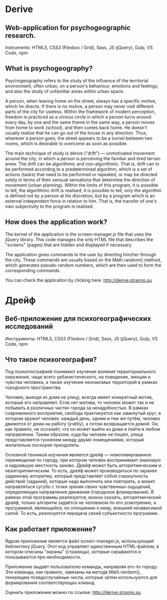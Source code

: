  # Derive

 ## Web-application for psychogeographic research.
 
 Instruments: HTML5, CSS3 (Flexbox / Grid), Sass, JS (jQuery), Gulp, VS Code, npm
 
 ## What is psychogeography?
 
 Psychogeography refers to the study of the influence of the territorial environment, often urban, on a person's
 behaviour, emotions and feelings, and also the study of unfamiliar areas within urban space.
 
 A person, when leaving home on the street, always has a specific motive, which he directs. If there is no motive, a person may never  visit different parts of the city for
 useless. Within the framework of modern perception, freedom is practiced as a vicious circle in which a person
 turns around: every day, by one and the same theme
 in the same way, a person moves from home to work (school), and then comes back
 home. He doesn't usually realize that he can go out of the house
 in any direction. Thus, wherever a person goes, the street appears to be a tunnel between two rooms, which is
 desirable to overcome as soon as possible.

The main technique of study is dérive ("drift") — unmotivated movement around the city, in which a person
 is perceiving the familiar and tired terrain anew.
 The drift can be algorithmic and non-algorithmic. That is, drift can
 to be performed according to a predetermined algorithm, which is
 a set of actions (tasks) that need to be performed or repeated, or may be directed solely in terms of
 their sensual sensations that determine the direction of movement (urban planning). Within the limits of this
 program, it is possible to tell, the algorithmic drift is realised, it is possible to tell,
 only the algorithm is defined not by a person at his discretion, but by a program which is an external independent
 force in relation to him. That is, the transfer of one's own subjectivity to the program is realized.
 
 ## How does the application work?

The kernel of the application is the screen-manager.js file that uses the jQuery library. This code manages the only HTML file that describes the "screens" (pages) that are hidden and displayed if necessary. 

The application gives commands to the user by directing him/her through the city. These commands are usually based on the Math.random() method, which generates pseudo-random numbers, which are then used to form the corresponding commands.

You can check the application by clicking here:
http://derive.stranno.su

# Дрейф

## Веб-приложение для психогеографических исследований

Инструменты: HTML5, CSS3 (Flexbox / Grid), Sass, JS (jQuery), Gulp, VS Code, npm

## Что такое психогеография?

Под психогеографией понимают изучение влияния территориального окружения, чаще всего урбанистического, на поведение, эмоции и чувства человека, а также изучение незнакомых территорий в рамках городского пространства.

Человек, выходя из дома на улицу, всегда имеет конкретный мотив, который его
 направляет. Если нет мотива, то человек может так и не побывать в различных частях города за
 ненадобностью. В рамках современного восприятия, свобода практикуется как замкнутый круг, в котором кружит
 человек: каждый день, одним и тем
 же путём, человек движется от дома на работу (учёбу), а потом возвращается
 домой. Он, как правило, не осознаёт, что он может выйти из дома и пойти
 в любом направлении. Таким образом, куда бы человек не пошёл, улица представляется туннелем между двумя
 помещениями, который желательно поскорее преодолеть.

Основной техникой изучения является дрейф — немотивированное перемещение по городу, при котором человек
 воспринимает знакомую и надоевшую местность заново.
 Дрейф может быть алгоритмическим и неалгоритмическим. То есть, дрейф может
 производиться по заранее заданному алгоритму, который представляет собой
 совокупность действий (заданий), которые надо выполнить или повторять, а может направляться сугубо с точки зрения
 своих чувственных ощущений, определяющих направление движения (городское фланирование). В рамках этой программы
 реализуется, можно сказать, алгоритмический дрейф,
 только алгоритм задаётся не человеком по его усмотрению, а программой, являющейся, по отношению к нему, внешней
 независимой силой. То есть, реализуется передача своей субъектности программе.
 
 ## Как работает приложение?

Ядром приложения является файл screen-manager.js, использующий библиотеку jQuery. Этот код управляет единственным HTML-файлом, в котором описаны "экраны" (страницы), которые скрываются и показываются при необходимости. 

Приложение выдаёт пользователю команды, направляя его по городу. Эти команды, как правило, завязаны на методе Math.random(), генерящем псевдослучайные числа, которые затем используются для формирования соответствующих команд.

Оценить приложение можно по ссылке:
http://derive.stranno.su
